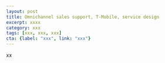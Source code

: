 ```yaml
---
layout: post
title: Omnichannel sales support, T-Mobile, service design
excerpt: xxxx
category: xxx
tags: [xxx, xxx, xxx]
cta: {label: "xxx", link: "xxx"}
---
```


xx